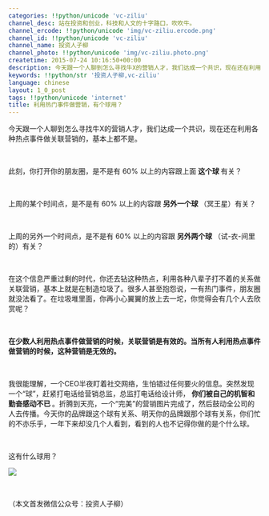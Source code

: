 ```yaml
---
categories: !!python/unicode 'vc-ziliu'
channel_desc: 站在投资和创业，科技和人文的十字路口，吹吹牛。
channel_ercode: !!python/unicode 'img/vc-ziliu.ercode.png'
channel_id: !!python/unicode 'vc-ziliu'
channel_name: 投资人子柳
channel_photo: !!python/unicode 'img/vc-ziliu.photo.png'
createtime: 2015-07-24 10:16:50+00:00
description: 今天跟一个人聊到怎么寻找牛X的营销人才，我们达成一个共识，现在还在利用各种热点事件做关联营销的，基本上都不是
keywords: !!python/str '投资人子柳,vc-ziliu'
language: chinese
layout: 1_0_post
tags: !!python/unicode 'internet'
title: 利用热门事件做营销，有个球用？
---
```

<div class="rich_media_content" id="js_content">
<p>
         今天跟一个人聊到怎么寻找牛X的营销人才，我们达成一个共识，现在还在利用各种热点事件做关联营销的，基本上都不是。
        </p>
<p>
<br/>
</p>
<p>
         此刻，你打开你的朋友圈，是不是有 60% 以上的内容跟上面
         <strong>
          这个球
         </strong>
         有关？
        </p>
<p>
<br/>
</p>
<p>
         上周的某个时间点，是不是有 60% 以上的内容跟
         <strong>
          另外一个球
         </strong>
         （冥王星）有关？
        </p>
<p>
<br/>
</p>
<p>
         上周的另外一个时间点，是不是有 60% 以上的内容跟
         <strong>
          另外两个球
         </strong>
         （试-衣-间里的）有关？
        </p>
<p>
<br/>
</p>
<p>
         在这个信息严重过剩的时代，你还去钻这种热点，利用各种八辈子打不着的关系做关联营销，基本上就是在制造垃圾了。很多人甚至抱怨说，一有热门事件，朋友圈就没法看了。在垃圾堆里面，你再小心翼翼的放上去一坨，你觉得会有几个人去欣赏呢？
         <br/>
</p>
<p>
<br/>
</p>
<p>
<strong>
          在少数人利用热点事件做营销的时候，关联营销是有效的。当所有人利用热点事件做营销的时候，这种营销是无效的。
         </strong>
</p>
<p>
<br/>
</p>
<p>
         我很能理解，一个CEO半夜盯着社交网络，生怕错过任何要火的信息。突然发现一个“球”，赶紧打电话给营销总监，总监打电话给设计师，
         <strong>
          你们被自己的机智和勤奋感动不已
         </strong>
         。折腾到天亮，一个“完美”的营销图片完成了，然后鼓动全公司的人去传播。今天你的品牌跟这个球有关系、明天你的品牌跟那个球有关系，你们忙的不亦乐乎，一年下来却没几个人看到，看到的人也不记得你做的是个什么球。
        </p>
<p>
<br/>
</p>
<p>
         这有什么球用？
        </p>
<p>
<img data-ratio="0.6771653543307087" data-s="300,640" data-src="" data-type="jpeg" data-w="" src="{{ '/img/5pjrn0aic1L0YECcnfXP8b1OTXtW9fYdxiazHBsq5Nk33TibVswmhTXgIKklXjhRRhbHoicd5j1icEzoIY9En9hNCRQ.jpeg' | prepend: site.img | replace: '//','/' }}"/>
<br/>
</p>
<p>
<br/>
</p>
<p>
         （本文首发微信公众号：投资人子柳）
        </p>
</div>